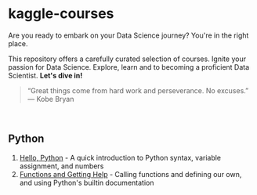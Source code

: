 # kaggle-courses

Are you ready to embark on your Data Science journey? You're in the right place. 

This repository offers a carefully curated selection of courses.  Ignite your passion for Data Science. Explore, learn and to becoming a proficient Data Scientist.
**Let's dive in!**

<!--Thanks, https://www.kaggle.com/-->

> “Great things come from hard work and perseverance. No excuses.”  — Kobe Bryan
<br />

Python 
------------- 
1. [Hello, Python](Python/1.exercise-syntax-variables-and-numbers.ipynb) - A quick introduction to Python syntax, variable assignment, and numbers
2. [Functions and Getting Help](Python/2.exercise-functions-and-getting-help.ipynb) - Calling functions and defining our own, and using Python's builtin documentation
